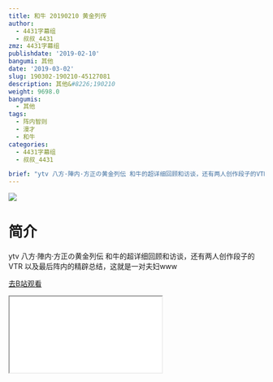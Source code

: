 ```yaml
---
title: 和牛 20190210 黄金列传
author:
  - 4431字幕组
  - 叔叔_4431
zmz: 4431字幕组
publishdate: '2019-02-10'
bangumi: 其他
date: '2019-03-02'
slug: 190302-190210-45127081
description: 其他&#8226;190210
weight: 9698.0
bangumis:
  - 其他
tags:
  - 阵内智则
  - 漫才
  - 和牛
categories:
  - 4431字幕组
  - 叔叔_4431

brief: "ytv 八方·陣内·方正の黄金列伝 和牛的超详细回顾和访谈，还有两人创作段子的VTR 以及最后阵内的精辟总结，这就是一对夫妇www"
---
```

![](https://i.imgur.com/g1FpZZO.jpg)
# 简介  
ytv 八方·陣内·方正の黄金列伝
和牛的超详细回顾和访谈，还有两人创作段子的VTR
以及最后阵内的精辟总结，这就是一对夫妇www  

[去B站观看](https://www.bilibili.com/video/av45127081/)
<div class ="resp-container"><iframe class="testiframe" src="//player.bilibili.com/player.html?aid=45127081"", scrolling="no", allowfullscreen="true" > </iframe></div> 
